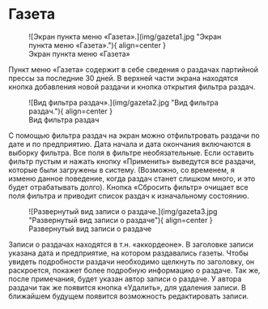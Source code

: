 # Газета
<figure markdown="span">
![Экран пункта меню «Газета».](img/gazeta1.jpg "Экран пункта меню «Газета»."){ align=center }
  <figcaption>Экран пункта меню «Газета»</figcaption>
</figure>
Пункт меню «Газета» содержит в себе сведения о раздачах партийной прессы за последние 30 дней. В верхней части экрана
находятся кнопка добавления новой раздачи и кнопка открытия фильтра раздач.

<figure markdown="span">
![Вид фильтра раздач».](img/gazeta2.jpg "Вид фильтра раздач."){ align=center }
  <figcaption>
    Вид фильтра раздач
  </figcaption>
</figure>

С помощью фильтра раздач на экран можно отфильтровать раздачи по дате и по предприятию. Дата начала и дата окончания
включаются в выборку фильтра. Все поля в фильтре необязательные. Если оставить фильтр пустым и нажать кнопку «Применить»
выведутся все раздачи, которые были загружены в систему. (Возможно, со временем, я изменю данное поведение, когда раздач
станет слишком много, и это будет отрабатывать долго). Кнопка «Сбросить фильтр» очищает все поля фильтра и приводит
список раздач к изначальному состоянию.
<figure markdown="span">
![Развернутый вид записи о раздаче.](img/gazeta3.jpg "Развернутый вид записи о раздаче"){ align=center }
  <figcaption>
    Развернутый вид записи о раздаче
  </figcaption>
</figure>

Записи о раздачах находятся в т.н. «аккордеоне». В заголовке записи указана дата и предприятие, на котором раздавались
газеты. Чтобы увидеть подробности раздачи необходимо щелкнуть по заголовку, он раскроется, покажет более подробную
информацию о раздаче. Так же, после примечания, будет указан автор записи о раздаче. У автора раздачи так же появится
кнопка «Удалить», для удаления записи. В ближайшем будущем появится возможность редактировать записи.